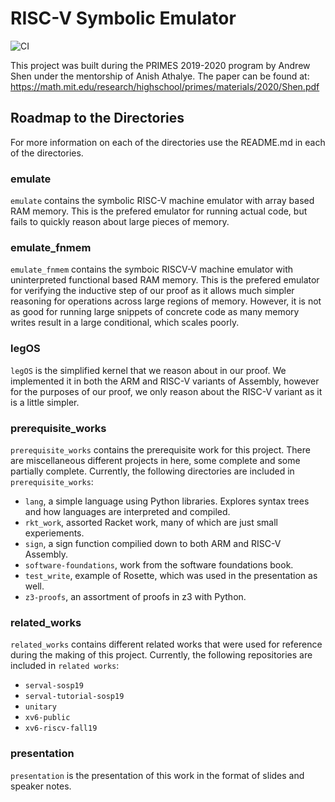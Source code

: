 # RISC-V Symbolic Emulator

![CI](https://github.com/andrewtshen/riscv-symbolic-emulator/workflows/CI/badge.svg)

This project was built during the PRIMES 2019-2020 program by Andrew Shen under the mentorship of Anish Athalye.
The paper can be found at: https://math.mit.edu/research/highschool/primes/materials/2020/Shen.pdf

## Roadmap to the Directories
For more information on each of the directories use the README.md in each of the directories.

### emulate
`emulate` contains the symbolic RISC-V machine emulator with array based RAM memory. This is the prefered emulator for running actual code, but fails to quickly reason about large pieces of memory.

### emulate_fnmem
`emulate_fnmem` contains the symboic RISCV-V machine emulator with uninterpreted functional based RAM memory. This is the prefered emulator for verifying the inductive step of our proof as it allows much simpler reasoning for operations across large regions of memory. However, it is not as good for running large snippets of concrete code as many memory writes result in a large conditional, which scales poorly.

### legOS
`legOS` is the simplified kernel that we reason about in our proof. We implemented it in both the ARM and RISC-V variants of Assembly, however for the purposes of our proof, we only reason about the RISC-V variant as it is a little simpler.

### prerequisite_works
`prerequisite_works` contains the prerequisite work for this project. There are miscellaneous different projects in here, some complete and some partially complete. Currently, the following directories are included in `prerequisite_works`:
- `lang`, a simple language using Python libraries. Explores syntax trees and how languages are interpreted and compiled.
- `rkt_work`, assorted Racket work, many of which are just small experiements.
- `sign`, a sign function compilied down to both ARM and RISC-V Assembly.
- `software-foundations`, work from the software foundations book.
- `test_write`, example of Rosette, which was used in the presentation as well.
- `z3-proofs`, an assortment of proofs in z3 with Python.

### related_works
`related_works` contains different related works that were used for reference during the making of this project. Currently, the following repositories are included in `related works`:
- `serval-sosp19`
- `serval-tutorial-sosp19`
- `unitary`
- `xv6-public`
- `xv6-riscv-fall19`

### presentation
`presentation` is the presentation of this work in the format of slides and speaker notes.
